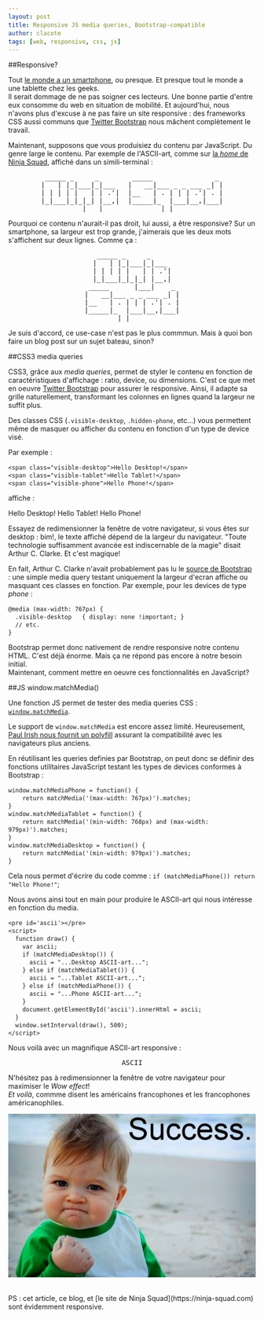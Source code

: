 ```yaml
---
layout: post
title: Responsive JS media queries, Bootstrap-compatible
author: clacote
tags: [web, responsive, css, js]
---
```

##Responsive?

Tout [le monde a un smartphone](http://www.wired.com/gadgetlab/2011/11/smartphones-feature-phones/), ou presque. Et presque tout le monde a une tablette chez les geeks.   
Il serait dommage de ne pas soigner ces lecteurs. Une bonne partie d'entre eux consomme du web en situation de mobilité. Et aujourd'hui, nous n'avons plus d'excuse à ne pas faire un site responsive : des frameworks CSS aussi communs que [Twitter Bootstrap](http://twitter.github.com/bootstrap/scaffolding.html#responsive) nous mâchent complètement le travail.

Maintenant, supposons que vous produisiez du contenu par JavaScript. Du genre large le contenu. Par exemple de l'ASCII-art, comme sur [la _home_ de Ninja Squad](https://ninja-squad.com), affiché dans un simili-terminal :

<pre style="line-height: 16px; text-align: center; min-width: 350px; overflow: auto" class="raw">
 _____ _     _        _____               _ 
|   | |_|___|_|___   |   __|___ _ _ ___ _| |
| | | | |   | | .'|  |__   | . | | | .'| . |
|_|___|_|_|_| |__,|  |_____|_  |___|__,|___|
          |___|              |_|            
</pre>

Pourquoi ce contenu n'aurait-il pas droit, lui aussi, a être responsive? Sur un smartphone, sa largeur est trop grande, j'aimerais que les deux mots s'affichent sur deux lignes. Comme ça :

<pre style="line-height: 16px; text-align: center;" class="raw">
   _____ _     _       
  |   | |_|___|_|___   
  | | | | |   | | .'|  
  |_|___|_|_|_| |__,|  
 _____      |___|    _ 
|   __|___ _ _ ___ _| |
|__   | . | | | .'| . |
|_____|_  |___|__,|___|
        |_|            
</pre>

Je suis d'accord, ce use-case n'est pas le plus commmun. Mais à quoi bon faire un blog post sur un sujet bateau, sinon?

##CSS3 media queries

CSS3, grâce aux *media queries*, permet de styler le contenu en fonction de caractéristiques d'affichage : ratio, device, ou dimensions. C'est ce que met en oeuvre [Twitter Bootstrap](http://twitter.github.com/bootstrap/scaffolding.html#responsive) pour assurer le responsive. Ainsi, il adapte sa grille naturellement, transformant les colonnes en lignes quand la largeur ne suffit plus.

Des classes CSS (`.visible-desktop`, `.hidden-phone`, etc...) vous permettent même de masquer ou afficher du contenu en fonction d'un type de device visé.

Par exemple :

	<span class="visible-desktop">Hello Desktop!</span>
	<span class="visible-tablet">Hello Tablet!</span>
	<span class="visible-phone">Hello Phone!</span>

affiche :

<span class="visible-desktop">Hello Desktop!</span>
<span class="visible-tablet">Hello Tablet!</span>
<span class="visible-phone">Hello Phone!</span>


Essayez de redimensionner la fenêtre de votre navigateur, si vous êtes sur desktop : bim!, le texte affiché dépend de la largeur du navigateur. "Toute technologie suffisamment avancée est indiscernable de la magie" disait Arthur C. Clarke. Et c'est magique!

En fait, Arthur C. Clarke n'avait probablement pas lu le [source de Bootstrap](https://github.com/twitter/bootstrap/blob/master/less/responsive-utilities.less) : une simple media query testant uniquement la largeur d'ecran affiche ou masquant ces classes en fonction. Par exemple, pour les devices de type _phone_ :

	@media (max-width: 767px) {
	  .visible-desktop   { display: none !important; }
	  // etc.
	}

Bootstrap permet donc nativement de rendre responsive notre contenu HTML. C'est déjà énorme. Mais ça ne répond pas encore à notre besoin initial.    
Maintenant, comment mettre en oeuvre ces fonctionnalités en JavaScript?

##JS window.matchMedia()

Une fonction JS permet de tester des media queries CSS : [`window.matchMedia`](https://developer.mozilla.org/en-US/docs/DOM/window.matchMedia).

Le support de `window.matchMedia` est encore assez limité. Heureusement, [Paul Irish nous fournit un polyfill](https://github.com/paulirish/matchMedia.js/) assurant la compatibilité avec les navigateurs plus anciens.

En réutilisant les queries definies par Bootstrap, on peut donc se définir des fonctions utilitaires JavaScript testant les types de devices conformes à Bootstrap :

	window.matchMediaPhone = function() {
	    return matchMedia('(max-width: 767px)').matches;
	}
	window.matchMediaTablet = function() {
	    return matchMedia('(min-width: 768px) and (max-width: 979px)').matches;
	}
	window.matchMediaDesktop = function() {
	    return matchMedia('(min-width: 979px)').matches;
	}

Cela nous permet d'écrire du code comme : `if (matchMediaPhone()) return "Hello Phone!"`;

Nous avons ainsi tout en main pour produire le ASCII-art qui nous intéresse en fonction du media.  

	<pre id='ascii'></pre>
	<script>
	  function draw() {
	    var ascii;
	    if (matchMediaDesktop()) {
	      ascii = "...Desktop ASCII-art...";
	    } else if (matchMediaTablet()) {
	      ascii = "...Tablet ASCII-art...";
	    } else if (matchMediaPhone()) {
	      ascii = "...Phone ASCII-art...";
	    }
	    document.getElementById('ascii').innerHtml = ascii;
	  }
	  window.setInterval(draw(), 500);
	</script>

Nous voilà avec un magnifique ASCII-art responsive :

<pre id='ascii' style="line-height: 16px; text-align: center;" class="raw">ASCII</pre>

<script src="/assets/matchMedia.js">
</script>

<script>
	function draw() {
		var ascii;
		if (matchMediaDesktop()) {
			ascii =                                              
	" _____     _ _        ____          _   _           \n"+
	"|  |  |___| | |___   |    \\ ___ ___| |_| |_ ___ ___ \n"+
	"|     | -_| | | . |  |  |  | -_|_ -| '_|  _| . | . |\n"+
	"|__|__|___|_|_|___|  |____/|___|___|_,_|_| |___|  _|\n"+
	"                                                |_| \n";
		} else if (matchMediaTablet()) {
			ascii =
	" _____     _ _        _____     _   _     _   \n"+
	"|  |  |___| | |___   |_   _|___| |_| |___| |_ \n"+
	"|     | -_| | | . |    | | | .'| . | | -_|  _|\n"+
	"|__|__|___|_|_|___|    |_| |__,|___|_|___|_|  \n";

		} else if (matchMediaPhone()) {
			ascii =
	"   _____     _ _       \n"+
	"  |  |  |___| | |___   \n"+
	"  |     | -_| | | . |  \n"+
	"  |__|__|___|_|_|___|  \n"+
	" _____ _               \n"+
	"|  _  | |_ ___ ___ ___ \n"+
	"|   __|   | . |   | -_|\n"+
	"|__|  |_|_|___|_|_|___|\n";                   
		}
		document.getElementById('ascii').innerHTML = ascii;
	}
	window.setInterval(draw, 500);
</script>

N'hésitez pas à redimensionner la fenêtre de votre navigateur pour maximiser le _Wow effect_!  
_Et voilà_, commme disent les américains francophones et les francophones américanophiles.  

<p style="text-align: center;"><img class="img-thumbnail" src="/assets/images/success_baby.jpeg" alt="Success!" /></p>

<br/>
PS : cet article, ce blog, et [le site de Ninja Squad](https://ninja-squad.com) sont évidemment responsive.
